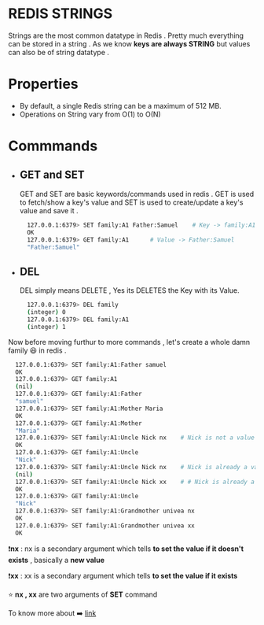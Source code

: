 # REDIS STRINGS
Strings are the most common datatype in Redis . Pretty much everything can be stored in a string . As we know **keys are always STRING** but values can also be of string datatype .

# Properties
 - By default, a single Redis string can be a maximum of 512 MB.
 - Operations on String vary from O(1) to O(N)

# Commmands

  - ## GET and SET
    GET and SET are basic keywords/commands used in redis . GET is used to fetch/show a key's value and SET is used to create/update a key's value and save it .
    
    ```bash
      127.0.0.1:6379> SET family:A1 Father:Samuel    # Key -> family:A1
      OK
      127.0.0.1:6379> GET family:A1      # Value -> Father:Samuel
      "Father:Samuel"
    ```
  - ## DEL
    DEL simply means DELETE , Yes its DELETES the Key with its Value.

    ```bash
      127.0.0.1:6379> DEL family
      (integer) 0
      127.0.0.1:6379> DEL family:A1
      (integer) 1
    ```
 Now before moving furthur to more commands , let's create a whole damn family 😆 in redis .

 ```bash
   127.0.0.1:6379> SET family:A1:Father samuel
   OK
   127.0.0.1:6379> GET family:A1
   (nil)
   127.0.0.1:6379> GET family:A1:Father
   "samuel"
   127.0.0.1:6379> SET family:A1:Mother Maria
   OK
   127.0.0.1:6379> GET family:A1:Mother
   "Maria"
   127.0.0.1:6379> SET family:A1:Uncle Nick nx    # Nick is not a value
   OK
   127.0.0.1:6379> GET family:A1:Uncle
   "Nick"
   127.0.0.1:6379> SET family:A1:Uncle Nick nx    # Nick is already a value
   (nil)
   127.0.0.1:6379> SET family:A1:Uncle Nick xx    # # Nick is already a value
   OK
   127.0.0.1:6379> GET family:A1:Uncle
   "Nick"
   127.0.0.1:6379> SET family:A1:Grandmother univea nx
   OK
   127.0.0.1:6379> SET family:A1:Grandmother univea xx
   OK

 ```
❗**nx** : nx is a secondary argument which tells **to set the value if it doesn't exists** , basically a **new value**

❗**xx** : xx is a secondary argument which tells **to set the value if it exists**

⭐ **nx , xx** are two arguments of **SET** command

To know more about ➡️ [link](https://redis.io/docs/latest/commands/set/)


